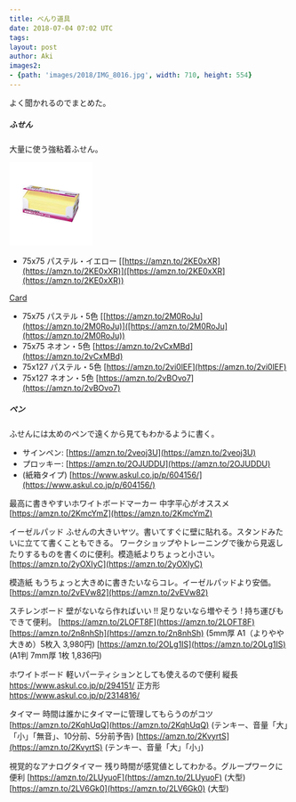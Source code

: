 ```yaml
---
title: べんり道具
date: 2018-07-04 07:02 UTC
tags: 
layout: post
author: Aki
images2:
- {path: 'images/2018/IMG_8016.jpg', width: 710, height: 554}
---
```


よく聞かれるのでまとめた。

##### ふせん
大量に使う強粘着ふせん。

<div class="item" style="width: 150px">
  <a href='[https://amzn.to/2KE0xXR](https://amzn.to/2KE0xXR)'>
    <img src="/images/2018/20180704_1.jpg" alt="20180304_1.jpg" />
  </a>
</div>

- 75x75 パステル・イエロー [[https://amzn.to/2KE0xXR](https://amzn.to/2KE0xXR)]([https://amzn.to/2KE0xXR](https://amzn.to/2KE0xXR))

<a class="embedly-card" href="https://www.amazon.co.jp/%E3%83%9D%E3%82%B9%E3%83%88%E3%82%A4%E3%83%83%E3%83%88-%E5%BC%B7%E7%B2%98%E7%9D%80-75x75mm-90%E6%9E%9Ax5%E5%80%8B-654-5SSAP/dp/B00LBNM9DG/ref=as_li_ss_tl?ie=UTF8&qid=1533360743&sr=8-10&keywords=%E3%83%9D%E3%82%B9%E3%83%88%E3%82%A4%E3%83%83%E3%83%88+%E5%BC%B7%E7%B2%98%E7%9D%80&linkCode=sl1&tag=2udbkw-22&linkId=9097420253e0b4e678f6d5d8a4610ac5">Card</a><script async src="//cdn.embedly.com/widgets/platform.js" charset="UTF-8"></script>


- 75x75 パステル・5色 [[https://amzn.to/2M0RoJu](https://amzn.to/2M0RoJu)]([https://amzn.to/2M0RoJu](https://amzn.to/2M0RoJu))
- 75x75 ネオン・5色  [https://amzn.to/2vCxMBd](https://amzn.to/2vCxMBd)
- 75x127 パステル・5色  [https://amzn.to/2vi0lEF](https://amzn.to/2vi0lEF)
- 75x127 ネオン・5色  [https://amzn.to/2vBOvo7](https://amzn.to/2vBOvo7)

##### ペン
ふせんには太めのペンで遠くから見てもわかるように書く。

- サインペン: [https://amzn.to/2veoj3U](https://amzn.to/2veoj3U)
- プロッキー: [https://amzn.to/2OJUDDU](https://amzn.to/2OJUDDU)
- (紙箱タイプ) [https://www.askul.co.jp/p/604156/](https://www.askul.co.jp/p/604156/)

最高に書きやすいホワイトボードマーカー
中字平心がオススメ
[https://amzn.to/2KmcYmZ](https://amzn.to/2KmcYmZ)

イーゼルパッド
ふせんの大きいヤツ。書いてすぐに壁に貼れる。スタンドみたいに立てて書くこともできる。
ワークショップやトレーニングで後から見返したりするものを書くのに便利。模造紙よりちょっと小さい。
[https://amzn.to/2yOXIyC](https://amzn.to/2yOXIyC)

模造紙
もうちょっと大きめに書きたいならコレ。イーゼルパッドより安価。
[https://amzn.to/2vEVw82](https://amzn.to/2vEVw82)

スチレンボード
壁がないなら作ればいい !! 足りないなら増やそう !
持ち運びもできて便利。
[https://amzn.to/2LOFT8F](https://amzn.to/2LOFT8F)
[https://amzn.to/2n8nhSh](https://amzn.to/2n8nhSh) (5mm厚 A1（よりやや大きめ）5枚入 3,980円)
[https://amzn.to/2OLg1IS](https://amzn.to/2OLg1IS) (A1判 7mm厚 1枚 1,836円)

ホワイトボード
軽いパーティションとしても使えるので便利
縦長 https://www.askul.co.jp/p/294151/
正方形 https://www.askul.co.jp/p/2314816/


タイマー
時間は誰かにタイマーに管理してもらうのがコツ
[https://amzn.to/2KqhUqQ](https://amzn.to/2KqhUqQ) (テンキー、音量「大」「小」「無音」、10分前、5分前予告)
[https://amzn.to/2KvyrtS](https://amzn.to/2KvyrtS) (テンキー、音量「大」「小」)

視覚的なアナログタイマー
残り時間が感覚値としてわかる。グループワークに便利
[https://amzn.to/2LUyuoF](https://amzn.to/2LUyuoF) (大型)
[https://amzn.to/2LV6Gk0](https://amzn.to/2LV6Gk0) (大型)
